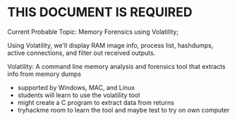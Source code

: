 # THIS DOCUMENT IS REQUIRED

Current Probable Topic: Memory Forensics using Volatility;

Using Volatility, we'll display RAM image info, process list, hashdumps, active connections, and filter out received outputs.

Volatility: A command line memory analysis and forensics tool that extracts info from memory dumps
 - supported by Windows, MAC, and Linux
 - students will learn to use the volatility tool
 - might create a C program to extract data from returns
 - tryhackme room to learn the tool and maybe test to try on own computer


